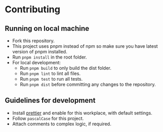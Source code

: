 # Contributing

## Running on local machine

- Fork this repository.
- This project uses pnpm instead of npm so make sure you have latest version of pnpm installed.
- Run `pnpm install` in the root folder.
- For local development:
  - Run `pnpm build` to only build the dist folder.
  - Run `pnpm lint` to lint all files.
  - Run `pnpm test` to run all tests.
  - Run `pnpm dist` before committing any changes to the repository.

## Guidelines for development

- Install [prettier]("https://marketplace.visualstudio.com/items?itemName=esbenp.prettier-vscode") and enable for this workplace, with default settings.
- Follow `pascalCase` for this project.
- Attach comments to complex logic, if required.

